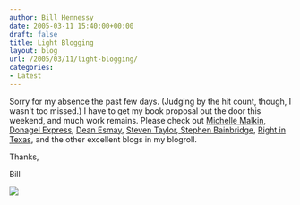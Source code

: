 ```yaml
---
author: Bill Hennessy
date: 2005-03-11 15:40:00+00:00
draft: false
title: Light Blogging
layout: blog
url: /2005/03/11/light-blogging/
categories:
- Latest
---
```


Sorry for my absence the past few days. (Judging by the hit count, though, I wasn't too missed.) I have to get my book proposal out the door this weekend, and much work remains. Please check out [Michelle Malkin](https://michellemalkin.com), [Donagel Express](https://www.donegalexpress.net/), [Dean Esmay](https://www.deanesmay.com/), [Steven Taylor](https://www.poliblogger.com/),[ Stephen Bainbridge](https://www.professorbainbridge.com/), [Right in Texas](https://rightintx.blogspot.com/), and the other excellent blogs in my blogroll.




Thanks,




Bill 

![](https://blog.billhennessy.com/aggbug.aspx?PostID=1333)

